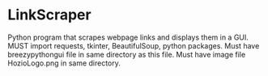 # LinkScraper
Python program that scrapes webpage links and displays them in a GUI. MUST import requests, tkinter, BeautifulSoup, python packages. Must have breezypythongui file in same directory as this file. Must have image file HozioLogo.png in same directory.
